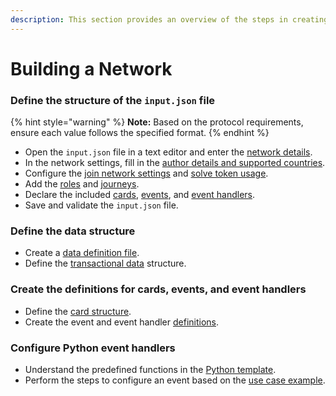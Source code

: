 ```yaml
---
description: This section provides an overview of the steps in creating a network.
---
```


# Building a Network

### Define the structure of the `input.json` file

{% hint style="warning" %}
**Note:** Based on the protocol requirements, ensure each value follows the specified format.&#x20;
{% endhint %}

* Open the `input.json` file in a text editor and enter the [network details](network-configuration.md#network-metadata).
* In the network settings, fill in the [author details and supported countries](network-configuration.md#author-details-and-countries).
* Configure the [join network settings](network-configuration.md#join-network-settings) and [solve token usage](network-configuration.md#solve-token-settings).
* Add the [roles](roles-and-journeys.md#roles) and [journeys](roles-and-journeys.md#journeys).
* Declare the included [cards](card-definitions/#cards), [events](events-and-event-handlers/#events), and [event handlers](events-and-event-handlers/#event-handlers).
* Save and validate the `input.json` file.

### Define the data structure

* Create a [data definition file](care-data-node.md#data-definition-file).
* Define the [transactional data](transactional-data.md) structure.

### Create the definitions for cards, events, and event handlers

* Define the [card structure](card-definitions/#card-definition-structure).
* Create the event and event handler [definitions](events-and-event-handlers/#definitions).

### Configure Python event handlers

* Understand the predefined functions in the [Python template](python-event-handlers.md#python-event-handler-template).
* Perform the steps to configure an event based on the [use case example](python-event-handlers.md#use-case-example).

